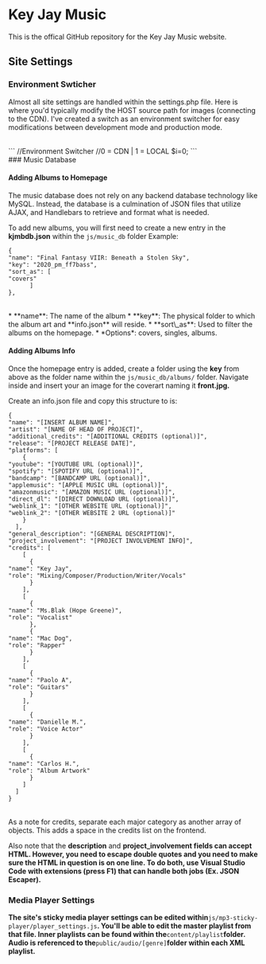 # Key Jay Music

This is the offical GitHub repository for the Key Jay Music website.
<br>
## Site Settings

### Environment Swticher

Almost all site settings are handled within the settings.php file.
Here is where you'd typically modify the HOST source path for images (connecting to the CDN). I've created a switch as an environment switcher for easy modifications between development mode and production mode.

<br>
```
//Environment Switcher
//0 = CDN | 1 = LOCAL
$i=0;
```

<br>
### Music Database

#### Adding Albums to Homepage

The music database does not rely on any backend database technology like MySQL. Instead, the database is a culmination of JSON files that utilize AJAX, and Handlebars to retrieve and format what is needed.

To add new albums, you will first need to create a new entry in the **kjmbdb.json** within the `js/music_db` folder
Example:
<br>
```
{
"name": "Final Fantasy VIIR: Beneath a Stolen Sky",
"key": "2020_pm_ff7bass",
"sort_as": [
"covers"
      ]
},
```
<br>
* **name**: The name of the album
* **key**: The physical folder to which the album art and **info.json** will reside.
* **sort\_as**: Used to filter the albums on the homepage.
    * *Options*: covers, singles, albums.

#### Adding Albums Info

Once the homepage entry is added, create a folder using the **key** from above as the folder name within the `js/music_db/albums/` folder. Navigate inside and insert your an image for the coverart naming it **front.jpg.**

Create an info.json file and copy this structure to is:
<br>
```
{
"name": "[INSERT ALBUM NAME]",
"artist": "[NAME OF HEAD OF PROJECT]",
"additional_credits": "[ADDITIONAL CREDITS (optional)]",
"release": "[PROJECT RELEASE DATE]",
"platforms": [
    {
"youtube": "[YOUTUBE URL (optional)]",
"spotify": "[SPOTIFY URL (optional)]",
"bandcamp": "[BANDCAMP URL (optional)]",
"applemusic": "[APPLE MUSIC URL (optional)]",
"amazonmusic": "[AMAZON MUSIC URL (optional)]",
"direct_dl": "[DIRECT DOWNLOAD URL (optional)]",
"weblink_1": "[OTHER WEBSITE URL (optional)]",
"weblink_2": "[OTHER WEBSITE 2 URL (optional)]"
    }
  ],
"general_description": "[GENERAL DESCRIPTION]",
"project_involvement": "[PROJECT INVOLVEMENT INFO]",
"credits": [
    [
      {
"name": "Key Jay",
"role": "Mixing/Composer/Production/Writer/Vocals"
      }
    ],
    [
      {
"name": "Ms.Blak (Hope Greene)",
"role": "Vocalist"
      },
      {
"name": "Mac Dog",
"role": "Rapper"
      }
    ],
    [
      {
"name": "Paolo A",
"role": "Guitars"
      }
    ],
    [
      {
"name": "Danielle M.",
"role": "Voice Actor"
      }
    ],
    [
      {
"name": "Carlos H.",
"role": "Album Artwork"
      }
    ]
  ]
}
```
<br>
As a note for credits, separate each major category as another array of objects. This adds a space in the credits list on the frontend.

Also note that the **description** and **project\_involvement fields can accept HTML. However, you need to escape double quotes and you need to make sure the HTML in question is on one line. To do both, use Visual Studio Code with extensions (press F1) that can handle both jobs (Ex. JSON Escaper).**
<br>
### **Media Player Settings**

**The site's sticky media player settings can be edited within**`js/mp3-sticky-player/player_settings.js`**. You'll be able to edit the master playlist from that file. Inner playlists can be found within the**`content/playlist`**folder. Audio is referenced to the**`public/audio/[genre]`**folder within each XML playlist.**
